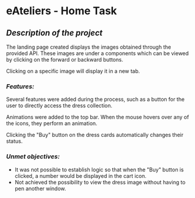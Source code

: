 # eAteliers - Home Task

## *Description of the project*

The landing page created displays the images obtained through the provided API. These images are under a components which can be viewed by clicking on the forward or backward buttons.

Clicking on a specific image will display it in a new tab.

### *Features:*
Several features were added during the process, such as a button for the user to directly access the dress collection.

Animations were added to the top bar. When the mouse hovers over any of the icons, they perform an animation.

Clicking the "Buy" button on the dress cards automatically changes their status.


### *Unmet objectives:*
- It was not possible to establish logic so that when the "Buy" button is clicked, a number would be displayed in the cart icon.
- Not achieved the possibility to view the dress image without having to pen another window.
